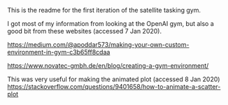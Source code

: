 This is the readme for the first iteration of the satellite tasking gym.

I got most of my information from looking at the OpenAI gym, but also a good bit from these websites (accessed 7 Jan 2020).

https://medium.com/@apoddar573/making-your-own-custom-environment-in-gym-c3b65ff8cdaa

https://www.novatec-gmbh.de/en/blog/creating-a-gym-environment/

This was very useful for making the animated plot (accessed 8 Jan 2020)
https://stackoverflow.com/questions/9401658/how-to-animate-a-scatter-plot
